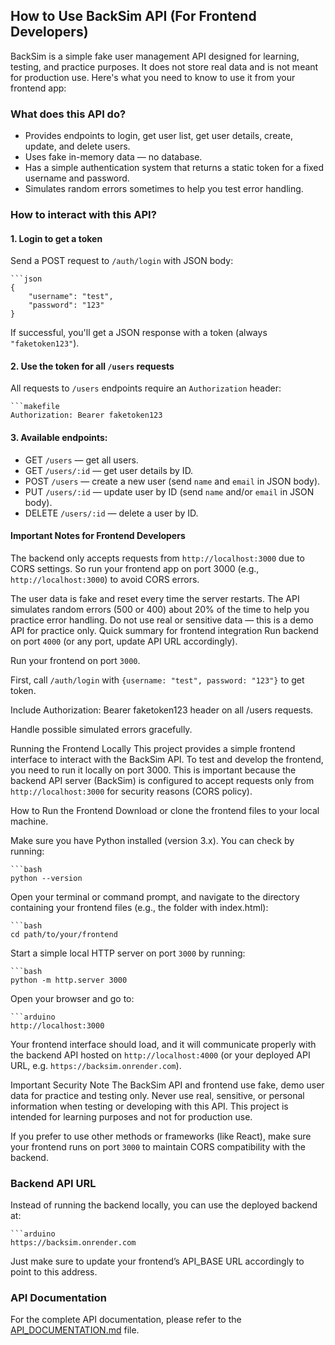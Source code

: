 ## How to Use BackSim API (For Frontend Developers)

BackSim is a simple fake user management API designed for learning, testing, and practice purposes. It does not store real data and is not meant for production use. Here's what you need to know to use it from your frontend app:

### What does this API do?

- Provides endpoints to login, get user list, get user details, create, update, and delete users.  
- Uses fake in-memory data — no database.  
- Has a simple authentication system that returns a static token for a fixed username and password.  
- Simulates random errors sometimes to help you test error handling.  

### How to interact with this API?

#### 1. Login to get a token

Send a POST request to `/auth/login` with JSON body:

    ```json
    {
        "username": "test",
        "password": "123"
    }
If successful, you'll get a JSON response with a token (always `"faketoken123"`).

#### 2. Use the token for all `/users` requests
All requests to `/users` endpoints require an `Authorization` header:

    ```makefile
    Authorization: Bearer faketoken123

#### 3. Available endpoints:

- GET `/users` — get all users.
- GET `/users/:id` — get user details by ID.
- POST `/users` — create a new user (send `name` and `email` in JSON body).
- PUT `/users/:id` — update user by ID (send `name` and/or `email` in JSON body).
- DELETE `/users/:id` — delete a user by ID.

#### Important Notes for Frontend Developers

The backend only accepts requests from `http://localhost:3000` due to CORS settings.
So run your frontend app on port 3000 (e.g., `http://localhost:3000`) to avoid CORS errors.

The user data is fake and reset every time the server restarts.
The API simulates random errors (500 or 400) about 20% of the time to help you practice error handling.
Do not use real or sensitive data — this is a demo API for practice only.
Quick summary for frontend integration
Run backend on port `4000` (or any port, update API URL accordingly).

Run your frontend on port `3000`.

First, call `/auth/login` with `{username: "test", password: "123"}` to get token.

Include Authorization: Bearer faketoken123 header on all /users requests.

Handle possible simulated errors gracefully.

Running the Frontend Locally
This project provides a simple frontend interface to interact with the BackSim API. To test and develop the frontend, you need to run it locally on port 3000. This is important because the backend API server (BackSim) is configured to accept requests only from `http://localhost:3000` for security reasons (CORS policy).

How to Run the Frontend
Download or clone the frontend files to your local machine.

Make sure you have Python installed (version 3.x). You can check by running:

    ```bash
    python --version
Open your terminal or command prompt, and navigate to the directory containing your frontend files (e.g., the folder with index.html):

    ```bash
    cd path/to/your/frontend

Start a simple local HTTP server on port `3000` by running:

    ```bash
    python -m http.server 3000

Open your browser and go to:

    ```arduino
    http://localhost:3000

Your frontend interface should load, and it will communicate properly with the backend API hosted on `http://localhost:4000` (or your deployed API URL, e.g. `https://backsim.onrender.com`).

Important Security Note
The BackSim API and frontend use fake, demo user data for practice and testing only.
Never use real, sensitive, or personal information when testing or developing with this API.
This project is intended for learning purposes and not for production use.

If you prefer to use other methods or frameworks (like React), make sure your frontend runs on port `3000` to maintain CORS compatibility with the backend.

### Backend API URL

Instead of running the backend locally, you can use the deployed backend at:

    ```arduino
    https://backsim.onrender.com


Just make sure to update your frontend’s API_BASE URL accordingly to point to this address.

### API Documentation

For the complete API documentation, please refer to the [API_DOCUMENTATION.md](https://github.com/Y0505/backsim/blob/main/API_DOCUMENTATION.md) file.